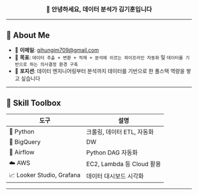 <!-- 헤더 섹션 -->
<h3 align="center">👋 안녕하세요, 데이터 분석가 김기훈입니다</h3>

---

## 🚀 About Me

- 💌 **이메일**: gihungim709@gmail.com  
- 🔭 **목표**: `데이터 추출 + 변환 + 적재 + 분석에 이르는 파이프라인 자동화` 및 `데이터를 기반으로 하는 의사결정 환경 구축`
- 🧩 **포지션**: 데이터 엔지니어링부터 분석까지 데이터를 기반으로 한 풀스택 역량을 쌓고 싶습니다

---

## 🧰 Skill Toolbox

| 도구 | 설명 |
|------|------|
| 🐍 Python | 크롤링, 데이터 ETL, 자동화 |
| 🧮 BigQuery | DW |
| 🔄 Airflow | Python DAG 자동화 |
| ☁️ AWS | EC2, Lambda 등 Cloud 활용 |
| 📈 Looker Studio, Grafana | 데이터 대시보드 시각화 |

---
